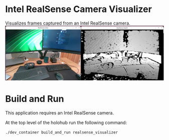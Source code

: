 # Intel RealSense Camera Visualizer

Visualizes frames captured from an Intel RealSense camera.
![](screenshot.png)<br>

# Build and Run
This application requires an Intel RealSense camera.

At the top level of the holohub run the following command:

```bash
./dev_container build_and_run realsense_visualizer
```
